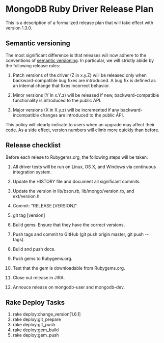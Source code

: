 # MongoDB Ruby Driver Release Plan

This is a description of a formalized release plan that will take effect
with version 1.3.0.

## Semantic versioning

The most significant difference is that releases will now adhere to the conventions of
[semantic versioning](http://semver.org). In particular, we will strictly abide by the
following release rules:

1. Patch versions of the driver (Z in x.y.Z) will be released only when backward-compatible bug fixes are introduced. A bug fix is defined as an internal change that fixes incorrect behavior.

2. Minor versions (Y in x.Y.z) will be released if new, backward-compatible functionality is introduced to the public API.

3. Major versions (X in X.y.z) will be incremented if any backward-incompatible changes are introduced to the public API.

This policy will clearly indicate to users when an upgrade may affect their code. As a side effect, version numbers will climb more quickly than before.


## Release checklist

Before each relese to Rubygems.org, the following steps will be taken:

1. All driver tests will be run on Linux, OS X, and Windows via continuous integration system.

2. Update the HISTORY file and document all significant commits.

3. Update the version in lib/bson.rb, lib/mongo/version.rb, and ext/version.h.

4. Commit: "RELEASE [VERSION]"

5. git tag [version]

6. Build gems. Ensure that they have the correct versions.

7. Push tags and commit to GitHub (git push origin master, git push --tags).

8. Build and push docs.

9. Push gems to Rubygems.org.

10. Test that the gem is downloadable from Rubygems.org.

11. Close out release in JIRA.

12. Annouce release on mongodb-user and mongodb-dev.

## Rake Deploy Tasks
1. rake deploy:change_version[1.6.1]
2. rake deploy:git_prepare
3. rake deploy:git_push
4. rake deploy:gem_build
5. rake deploy:gem_push
